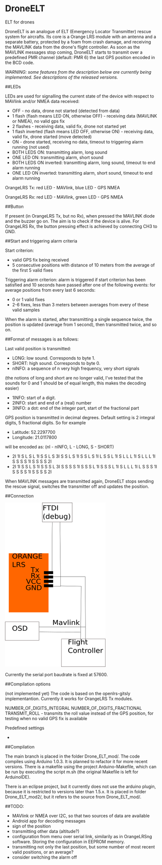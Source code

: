 # DroneELT
ELT for drones

DroneELT is an analogue of ELT (Emergency Locator Transmitter) rescue system for aircrafts. Its core is a Orange LRS module with an antenna and a separate battery, protected by a foam from crash damage, and receiving the MAVLINK data from the drone's flight controller. As soon as the MAVLINK messages stop coming, DroneELT starts to transmit over a predefined PMR channel (default: PMR 6) the last GPS position encoded in the BCD code.

*WARNING: some features from the description below are currently being implemented. See descriptions of the released versions.*

##LEDs 

LEDs are used for signalling the current state of the device with respect to MAVlink and/or NMEA data received:

* OFF - no data, drone not started (detected from data)
* 1 flash (flash means LED ON, otherwise OFF) - receiving data (MAVLINK or NMEA),
 no valid gps fix
* 2 flashes - receiving data, valid fix, drone not started yet
* 1 flash inverted (flash means LED OFF, otherwise ON) - receiving data, valid fix, drone started (move detected)
* ON - drone started, receiving no data, timeout to triggering alarm running (not used)
* BOTH LEDS ON: transmitting alarm, long sound
* ONE LED ON: transmitting alarm, short sound
* BOTH LEDS ON inverted: transmtting alarm, long sound, timeout to end alarm running
* ONE LED ON inverted: transmitting alarm, short sound, timeout to end alarm running


OrangeLRS Tx: red LED - MAVlink, blue LED - GPS NMEA

OrangeLRS Rx: red LED - MAVlink, green LED - GPS NMEA

##Button

If present (in OrangeLRS Tx, but no Rx), when pressed the MAVLINK diode and the buzzer go on. The aim is to check if the device is alive.
For OrangeLRS Rx, the button pressing effect is achieved by connecting CH3 to GND.

##Start and triggering alarm criteria

Start criterion:
* valid GPS fix being received
* 5 consecutive positions with distance of 10 meters from the average of the first 5 valid fixes

Triggering alarm criterion:
alarm is triggered if start criterion has been satisfied and 10 seconds have passed after one of the following events:
for average positions from every last 6 seconds:

* 0 or 1 valid fixes
* 2-6 fixes, less than 3 meters between averages from every of these valid samples

When the alarm is started, after transmitting a single sequence twice, the position is updated (average from 1 second), then transmitted twice, and so on.

##Format of messages is as follows:

Last valid position is transmitted:

* LONG: low sound. Corresponds to byte 1.
* SHORT: high sound. Corresponds to byte 0.
* nINFO: a sequence of n very high frequency, very short signals 

(the notions of long and short are no longer valid, I've tested that the sounds for 0 and 1 should be of equal length, this makes the decoding easier)

* 1INFO: start of a digit.
* 2INFO: start and end of a (real) number
* 3INFO: a dot: end of the integer part, start of the fractional part

GPS position is transmitted in decimal degrees. Default setting is 2 integral digits, 5 fractional digits. So for example

* Latitude: 52.2297700
* Longitude: 21.0117800

will be encoded as: (nI - nINFO, L - LONG, S - SHORT)

* 2I 1I S L S L 1I S S L S 3I S S L S 1I S S L S 1I L S S L 1I S L L L 1I S L L L 1I S S S S 1I S S S S 2I
* 2I 1I S S L S 1I S S S L 3I S S S S 1I S S S L 1I S S S L 1I S L L L 1I L S S S 1I S S S S 1I S S S S 2I

When MAVLINK messages are transmitted again, DroneELT stops sending the rescue signal, switches the transmitter off and updates the position.
 

 
 

##Connection

![](https://github.com/maciek252/DroneELT/blob/master/img/DroneELT.svg.png)

Currently the serial port baudrate is fixed at 57600.

##Compilation options

(not implemented yet)
The code is based on the openlrs-gitsly implementantion. Currently it works for OrangeLRS Tx modules.

NUMBER_OF_DIGITS_INTEGRAL 
NUMBER_OF_DIGITS_FRACTIONAL
TRANSMIT_ROLL - transmits the roll value instead of the GPS position, for testing when no valid GPS fix is available

Predefined settings

-

##Compilation

The main branch is placed in the folder Drone_ELT_mod/.
The code compiles using Arduino 1.0.3. It is planned to refactor it for more recent versions.  There is a makefile using the project Arduino-Makefile, which can be run by executing the script m.sh (the original Makefile is left for ArduinoIDE).

There is an eclipse project, but it currently does not use the arduino plugin, because it is restricted to versions later than 1.5.x. It is placed in folder Drone_ELT_mod2/, but it refers to the source from Drone_ELT_mod/.

##TODO:

* MAVlink or NMEA over I2C, so that two sources of data are available
* Android app for decoding messages
* sign of the position 
* transmitting other data (altitude?)
* configuration from menu over serial link, similarily as in OrangeLRSng software. Storing the configuration in EEPROM memory.
* transmitting not only the last position, but some number of most recent valid positions, or an average?
* consider switching the alarm off